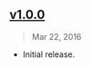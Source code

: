 ## [v1.0.0]
> Mar 22, 2016

- Initial release.

[v1.0.0]: https://github.com/rstacruz/npm-pipeline-rails/tree/v1.0.0
